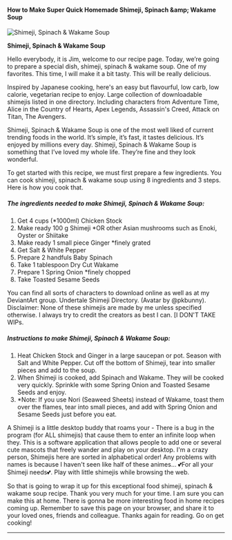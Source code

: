             

#### How to Make Super Quick Homemade Shimeji, Spinach &amp;amp; Wakame Soup

![Shimeji, Spinach &amp; Wakame Soup](https://img-global.cpcdn.com/recipes/9928a424b2bff554/751x532cq70/shimeji-spinach-wakame-soup-recipe-main-photo.jpg)

**Shimeji, Spinach &amp; Wakame Soup**

Hello everybody, it is Jim, welcome to our recipe page. Today, we’re going to prepare a special dish, shimeji, spinach & wakame soup. One of my favorites. This time, I will make it a bit tasty. This will be really delicious.

Inspired by Japanese cooking, here's an easy but flavourful, low carb, low calorie, vegetarian recipe to enjoy. Large collection of downloadable shimejis listed in one directory. Including characters from Adventure Time, Alice in the Country of Hearts, Apex Legends, Assassin's Creed, Attack on Titan, The Avengers.

Shimeji, Spinach & Wakame Soup is one of the most well liked of current trending foods in the world. It’s simple, it’s fast, it tastes delicious. It’s enjoyed by millions every day. Shimeji, Spinach & Wakame Soup is something that I’ve loved my whole life. They’re fine and they look wonderful.

To get started with this recipe, we must first prepare a few ingredients. You can cook shimeji, spinach & wakame soup using 8 ingredients and 3 steps. Here is how you cook that.

##### The ingredients needed to make Shimeji, Spinach & Wakame Soup:

1.  Get 4 cups (\*1000ml) Chicken Stock
2.  Make ready 100 g Shimeji \*OR other Asian mushrooms such as Enoki, Oyster or Shiitake
3.  Make ready 1 small piece Ginger \*finely grated
4.  Get Salt & White Pepper
5.  Prepare 2 handfuls Baby Spinach
6.  Take 1 tablespoon Dry Cut Wakame
7.  Prepare 1 Spring Onion \*finely chopped
8.  Take Toasted Sesame Seeds

You can find all sorts of characters to download online as well as at my DeviantArt group. Undertale Shimeji Directory. (Avatar by @pkbunny). Disclaimer: None of these shimejis are made by me unless specified otherwise. I always try to credit the creators as best I can. \[I DON'T TAKE WIPs.

##### Instructions to make Shimeji, Spinach & Wakame Soup:

1.  Heat Chicken Stock and Ginger in a large saucepan or pot. Season with Salt and White Pepper. Cut off the bottom of Shimeji, tear into smaller pieces and add to the soup.
2.  When Shimeji is cooked, add Spinach and Wakame. They will be cooked very quickly. Sprinkle with some Spring Onion and Toasted Sesame Seeds and enjoy.
3.  \*Note: If you use Nori (Seaweed Sheets) instead of Wakame, toast them over the flames, tear into small pieces, and add with Spring Onion and Sesame Seeds just before you eat.

A Shimeji is a little desktop buddy that roams your - There is a bug in the program (for ALL shimejis) that cause them to enter an infinite loop when they. This is a software application that allows people to add one or several cute mascots that freely wander and play on your desktop. I'm a crazy person, Shimejis here are sorted in alphabetical order! Any problems with names is because I haven't seen like half of these animes… 💕For all your Shimeji needs💕. Play with little shimejis while browsing the web.

So that is going to wrap it up for this exceptional food shimeji, spinach & wakame soup recipe. Thank you very much for your time. I am sure you can make this at home. There is gonna be more interesting food in home recipes coming up. Remember to save this page on your browser, and share it to your loved ones, friends and colleague. Thanks again for reading. Go on get cooking!

* * *